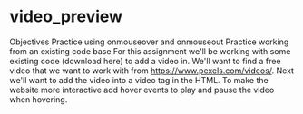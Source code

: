 # video_preview
Objectives
Practice using onmouseover and onmouseout
Practice working from an existing code base
For this assignment we'll be working with some existing code (download here) to add a video in. We'll want to find a free video that we want to work with from https://www.pexels.com/videos/.  Next we'll want to add the video into a video tag in the HTML. To make the website more interactive add hover events to play and pause the video when hovering.
